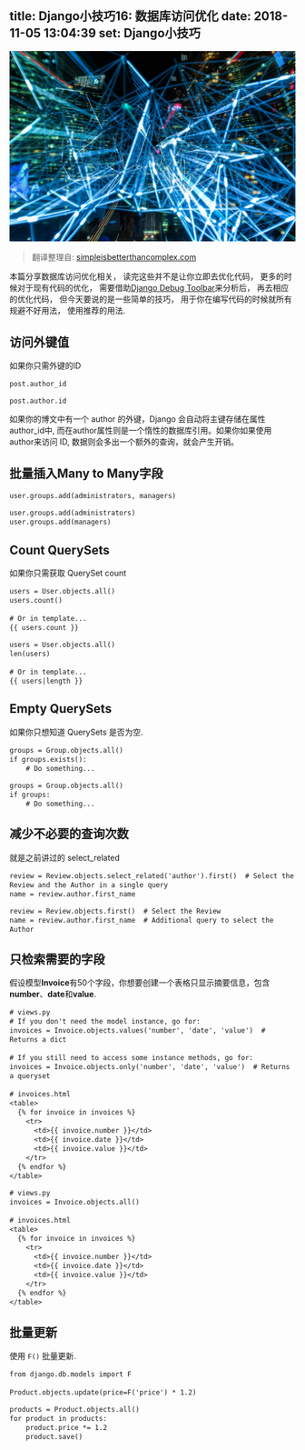 title: Django小技巧16: 数据库访问优化
date: 2018-11-05 13:04:39
set: Django小技巧
---

![错综复杂](/uploads/images/db-access-optimizations.jpeg "cover")


> 翻译整理自: [simpleisbetterthancomplex.com](https://simpleisbetterthancomplex.com/tips/2016/10/05/django-tip-16-simple-database-access-optimizations.html)

本篇分享数据库访问优化相关， 读完这些并不是让你立即去优化代码， 更多的时候对于现有代码的优化， 需要借助[Django Debug Toolbar](https://github.com/jazzband/django-debug-toolbar)来分析后， 再去相应的优化代码， 但今天要说的是一些简单的技巧， 用于你在编写代码的时候就所有规避不好用法， 使用推荐的用法.


## 访问外键值

如果你只需外键的ID


```python:good#Do
post.author_id
```

```python:error#Don't
post.author.id
```

如果你的博文中有一个 author 的外键，Django 会自动将主键存储在属性author\_id中, 而在author属性则是一个惰性的数据库引用。如果你如果使用author来访问 ID, 数据则会多出一个额外的查询，就会产生开销。


## 批量插入Many to Many字段

```python:good#Do
user.groups.add(administrators, managers)
```

```python:error#Don't
user.groups.add(administrators)
user.groups.add(managers)
```

## Count QuerySets

如果你只需获取 QuerySet count

```python:good#Do
users = User.objects.all()
users.count()

# Or in template...
{{ users.count }}
```

```python:error#Don't
users = User.objects.all()
len(users)

# Or in template...
{{ users|length }}
```

## Empty QuerySets

如果你只想知道 QuerySets 是否为空.

```python:good#Do
groups = Group.objects.all()
if groups.exists():
    # Do something...
```

```python:error#Don't
groups = Group.objects.all()
if groups:
    # Do something...
```

## 减少不必要的查询次数

就是之前讲过的 select\_related 

```python:good#Do
review = Review.objects.select_related('author').first()  # Select the Review and the Author in a single query
name = review.author.first_name
```

```python:error#Don't
review = Review.objects.first()  # Select the Review
name = review.author.first_name  # Additional query to select the Author
```

## 只检索需要的字段

假设模型**Invoice**有50个字段，你想要创建一个表格只显示摘要信息，包含**number**、**date**和**value**.

```python:good#Do
# views.py
# If you don't need the model instance, go for:
invoices = Invoice.objects.values('number', 'date', 'value')  # Returns a dict

# If you still need to access some instance methods, go for:
invoices = Invoice.objects.only('number', 'date', 'value')  # Returns a queryset

# invoices.html
<table>
  {% for invoice in invoices %}
    <tr>
      <td>{{ invoice.number }}</td>
      <td>{{ invoice.date }}</td>
      <td>{{ invoice.value }}</td>
    </tr>
  {% endfor %}
</table>
```

```python:error#Don't
# views.py
invoices = Invoice.objects.all()

# invoices.html
<table>
  {% for invoice in invoices %}
    <tr>
      <td>{{ invoice.number }}</td>
      <td>{{ invoice.date }}</td>
      <td>{{ invoice.value }}</td>
    </tr>
  {% endfor %}
</table>
```

## 批量更新

使用 `F()` 批量更新.

```python:good#Do
from django.db.models import F

Product.objects.update(price=F('price') * 1.2)
```

```python:error#Don't
products = Product.objects.all()
for product in products:
    product.price *= 1.2
    product.save()
```
